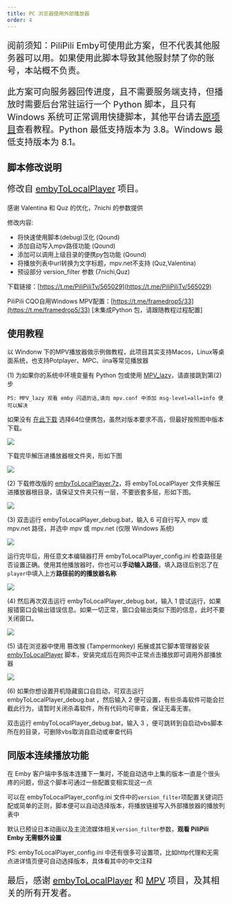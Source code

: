 ```yaml
---
title: PC 浏览器使用外部播放器
order: 4
---
```

<p style="font-size: 20px;">
    阅前须知：PiliPili Emby可使用此方案，但不代表其他服务器可以用。如果使用此脚本导致其他服封禁了你的账号，本站概不负责。
</p>
<p style="font-size: 20px;">
    此方案可向服务器回传进度，且不需要服务端支持，但播放时需要后台常驻运行一个 Python 脚本，且只有 Windows 系统可正常调用快捷脚本，其他平台请去<a href="https://github.com/kjtsune/embyToLocalPlayer">原项目</a>查看教程。Python 最低支持版本为 3.8。Windows 最低支持版本为 8.1。
</p>


## 脚本修改说明
<p style="font-size: 20px;">修改自 <a href="https://github.com/kjtsune/embyToLocalPlayer" style="font-size: 20px;">embyToLocalPlayer</a> 项目。</p>
感谢 Valentina 和 Quz 的优化，7nichi 的参数提供

修改内容:

- 将快速使用脚本(debug)汉化 (Qound)
- 添加自动写入mpv路径功能 (Qound)
- 添加可以调用上级目录的便携py包功能 (Qound)
- 将播放列表中url转换为文字标题，mpv.net不支持 (Quz,Valentina)
- 预设部分 version_filter 参数 (7nichi,Quz)


下载链接：[https://t.me/PiliPiliTv/565029](https://t.me/PiliPiliTv/565029)

PiliPili CQO自用Windows MPV配置：[https://t.me/framedrop5/33](https://t.me/framedrop5/33) [未集成Python 包，请跟随教程过程配置]
## 使用教程
以 Windonw 下的MPV播放器做示例做教程，此项目其实支持Macos，Linux等桌面系统，也支持Potplayer、MPC、iina等常见播放器

(1) 为如果你的系统中环境变量有 Python 包或使用 [MPV_lazy](https://github.com/hooke007/MPV_lazy)，请直接跳到第(2)步

    PS: MPV_lazy 观看 emby 闪退的话,请向 mpv.conf 中添加 msg-level=all=info 便可以解决

如果没有 [在此下载](https://www.python.org/downloads/windows/) 选择64位便携包，虽然对版本要求不高，但最好按照图中版本下载。

![](https://img.155155155.xyz/i/2024/02/1708139219.webp)

下载完毕解压进播放器根文件夹，形如下图

![](https://img.155155155.xyz/i/2024/02/1708139236.webp)

(2) 下载修改版的 [embyToLocalPlayer.7z](https://t.me/PiliPiliTv/565029)，将 embyToLocalPlayer 文件夹解压进播放器根目录，请保证文件夹只有一层，不要嵌套多层，形如下图。

![](https://img.155155155.xyz/i/2024/02/1708139789.webp)


(3) 双击运行 embyToLocalPlayer_debug.bat，输入 6 可自行写入 mpv 或 mpv.net 路径，并选中 mpv 或 mpv.net (仅限 Windows 系统)

![](https://img.155155155.xyz/i/2024/02/1708139973.webp)

运行完毕后，用任意文本编辑器打开 embyToLocalPlayer_config.ini 检查路径是否设置正确。使用其他播放器时，你也可以**手动输入路径**，填入路径后别忘了在`player`中填入上方**路径前的的播放器名称**

![](https://img.155155155.xyz/i/2024/02/1708140652.webp)

(4) 然后再次双击运行 embyToLocalPlayer_debug.bat，输入 1 尝试运行，如果报错窗口会输出错误信息。如果一切正常，窗口会输出类似下图的信息，此时不要关闭窗口。

![](https://img.155155155.xyz/i/2024/02/1708140004.webp)

(5) 请在浏览器中使用 篡改猴 (Tampermonkey) 拓展或其它脚本管理器安装 [embyToLocalPlayer](https://greasyfork.org/zh-CN/scripts/448648) 脚本，安装完成后在网页中正常点击播放即可调用外部播放器

![](https://img.155155155.xyz/i/2024/02/1708140028.webp)



(6) 如果你想设置开机隐藏窗口自启动，可双击运行 embyToLocalPlayer_debug.bat ，然后输入 2 便可设置，有些杀毒软件可能会拦截此行为，请暂时关闭杀毒软件，所有代码均可审查，保证无毒无害。

双击运行 embyToLocalPlayer_debug.bat，输入 3 ，便可跳转到自启动vbs脚本所在的目录，可删除vbs取消自启动或审查代码
## 同版本连续播放功能
在 Emby 客户端中多版本连播下一集时，不能自动选中上集的版本一直是个很头疼的问题，但这个脚本可通过一些配置变相实现这一点

可以在 embyToLocalPlayer_config.ini 文件中的`version_filter`项配置关键词匹配或简单的正则，脚本便可以自动选择版本，将播放链接写入外部播放器的播放列表中

默认已预设日本动画以及主流流媒体相关`version_filter`参数，**观看 PiliPili Emby 无需额外设置**


PS: embyToLocalPlayer_config.ini 中还有很多可设置项，比如http代理和无需点进详情页便可自动选择版本，具体看其中的中文注释



<p style="font-size: 20px;">
    最后，感谢 <a href="https://github.com/kjtsune/embyToLocalPlayer">embyToLocalPlayer</a> 和 <a href="https://mpv.io/">MPV</a> 项目，及其相关的所有开发者。
</p>




